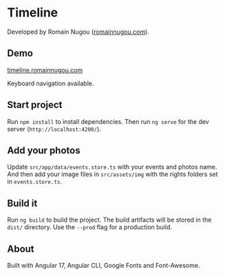 # Timeline

Developed by Romain Nugou ([romainnugou.com](https://romainnugou.com)).

## Demo

[timeline.romainnugou.com](https://timeline.romainnugou.com)

Keyboard navigation available.

## Start project

Run `npm install` to install dependencies.
Then run `ng serve` for the dev server (`http://localhost:4200/`).

## Add your photos

Update `src/app/data/events.store.ts` with your events and photos name.
And then add your image files in `src/assets/img` with the rights folders set in `events.store.ts`.

## Build it

Run `ng build` to build the project. The build artifacts will be stored in the `dist/` directory. Use the `--prod` flag for a production build.

## About

Built with Angular 17, Angular CLI, Google Fonts and Font-Awesome.
